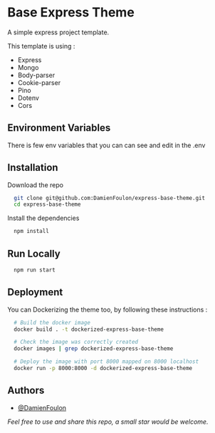 # Base Express Theme

A simple express project template. 

This template is using : 

* Express
* Mongo
* Body-parser
* Cookie-parser
* Pino
* Dotenv
* Cors

## Environment Variables

There is few env variables that you can can see and edit in the .env


## Installation

Download the repo
```bash
  git clone git@github.com:DamienFoulon/express-base-theme.git
  cd express-base-theme
```

Install the dependencies
```bash
  npm install
```
    
## Run Locally

```bash
  npm run start
```


## Deployment

You can Dockerizing the theme too, by following these instructions :

```bash
  # Build the docker image
  docker build . -t dockerized-express-base-theme

  # Check the image was correctly created
  docker images | grep dockerized-express-base-theme

  # Deploy the image with port 8000 mapped on 8000 localhost
  docker run -p 8000:8000 -d dockerized-express-base-theme
```
## Authors

- [@DamienFoulon](https://www.github.com/DamienFoulon)

*Feel free to use and share this repo, a small star would be welcome.*

